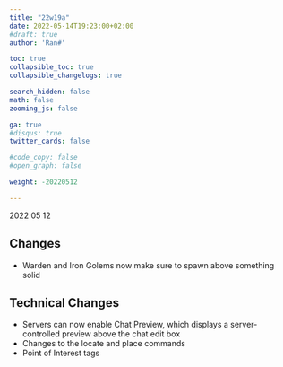 ```yaml
---
title: "22w19a"
date: 2022-05-14T19:23:00+02:00
#draft: true
author: 'Ran#'

toc: true
collapsible_toc: true
collapsible_changelogs: true

search_hidden: false
math: false
zooming_js: false

ga: true
#disqus: true
twitter_cards: false

#code_copy: false
#open_graph: false

weight: -20220512

---
```


2022 05 12

## Changes

- Warden and Iron Golems now make sure to spawn above something solid

## Technical Changes

- Servers can now enable Chat Preview, which displays a server-controlled preview above the chat edit box
- Changes to the locate and place commands
- Point of Interest tags
